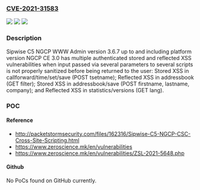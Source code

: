 ### [CVE-2021-31583](https://cve.mitre.org/cgi-bin/cvename.cgi?name=CVE-2021-31583)
![](https://img.shields.io/static/v1?label=Product&message=n%2Fa&color=blue)
![](https://img.shields.io/static/v1?label=Version&message=n%2Fa&color=blue)
![](https://img.shields.io/static/v1?label=Vulnerability&message=n%2Fa&color=brighgreen)

### Description

Sipwise C5 NGCP WWW Admin version 3.6.7 up to and including platform version NGCP CE 3.0 has multiple authenticated stored and reflected XSS vulnerabilities when input passed via several parameters to several scripts is not properly sanitized before being returned to the user: Stored XSS in callforward/time/set/save (POST tsetname); Reflected XSS in addressbook (GET filter); Stored XSS in addressbook/save (POST firstname, lastname, company); and Reflected XSS in statistics/versions (GET lang).

### POC

#### Reference
- http://packetstormsecurity.com/files/162316/Sipwise-C5-NGCP-CSC-Cross-Site-Scripting.html
- https://www.zeroscience.mk/en/vulnerabilities
- https://www.zeroscience.mk/en/vulnerabilities/ZSL-2021-5648.php

#### Github
No PoCs found on GitHub currently.

